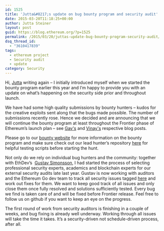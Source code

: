 ```yaml
---
id: 1525
title: 'Jutta&#8217;s update on bug bounty program and security audit'
date: 2015-03-20T11:18:25+00:00
author: Jutta Steiner
layout: post
guid: https://blog.ethereum.org/?p=1525
permalink: /2015/03/20/juttas-update-bug-bounty-program-security-audit/
dsq_thread_id:
  - "3610417839"
tags:
  - ethereum project
  - Security audit
  - update
category: Security
---
```

Hi, <a href="https://twitter.com/tajukahe">Jutta</a> writing again – I initially introduced myself when we started the bounty program earlier this year and I’m happy to provide you with an update on what’s happening on the security side prior and throughout launch.

We have had some high quality submissions by bounty hunters – kudos for the creative exploits sent along that the bugs made possible. The number of submissions recently rose. Hence we decided and are announcing that we will continue the bounty program at least throughout the Frontier phase of Ethereum’s launch plan – see <a href="https://blog.ethereum.org/2015/03/02/gavs-ethereum-d%CE%BEv-update-v/">Gav's</a> and <a href="https://blog.ethereum.org/2015/03/03/ethereum-launch-process/">Vinay's</a> respective blog posts.

Please go to our <a href="https://bounty.ethdev.com/">bounty website</a> for more information on the bounty program and make sure check out our lead hunter’s repository <a href="https://github.com/jonasnick/eth-neg-value-tx">here</a> for helpful testing scripts before starting the hunt.

Not only do we rely on individual bug hunters and the community: together with EthDev’s  <a href="https://github.com/Gustav-Simonsson/">Gustav Simonsson</a>, I had started the process of selecting professional security experts, academics and blockchain experts for our external security audits late last year. Gustav is now working with auditors and the Ethereum Go dev team to track all security issues tagged <a href="https://github.com/ethereum/go-ethereum/labels/vuln">here</a> and work out fixes for them. We want to keep good track of all issues and only close them once fully resolved and solutions sufficiently tested. Every bug we find is taken care of and will be fixed before Frontier release. Feel free to follow us on github if you want to keep an eye on the progress.

The first round of work from security auditors is finishing in a couple of weeks, and bug fixing is already well underway. Working through all issues will take the time it takes. It’s a security-driven not schedule-driven process, after all.